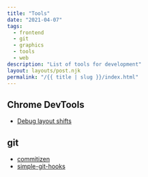 ```yaml
---
title: "Tools"
date: "2021-04-07"
tags:
  - frontend
  - git
  - graphics
  - tools
  - web
description: "List of tools for development"
layout: layouts/post.njk
permalink: "/{{ title | slug }}/index.html"
---
```


## Chrome DevTools

- [Debug layout shifts](https://web.dev/debug-layout-shifts/)

## git

- [commitizen](https://github.com/commitizen/cz-cli)
- [simple-git-hooks](https://github.com/toplenboren/simple-git-hooks)
